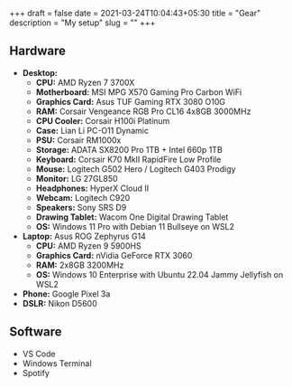 +++ 
draft = false
date = 2021-03-24T10:04:43+05:30
title = "Gear"
description = "My setup"
slug = "" 
+++

## Hardware

- **Desktop:**
  - **CPU:** AMD Ryzen 7 3700X
  - **Motherboard:** MSI MPG X570 Gaming Pro Carbon WiFi
  - **Graphics Card:** Asus TUF Gaming RTX 3080 O10G
  - **RAM:** Corsair Vengeance RGB Pro CL16 4x8GB 3000MHz
  - **CPU Cooler:** Corsair H100i Platinum
  - **Case:** Lian Li PC-O11 Dynamic
  - **PSU:** Corsair RM1000x
  - **Storage:** ADATA SX8200 Pro 1TB + Intel 660p 1TB
  - **Keyboard:** Corsair K70 MkII RapidFire Low Profile
  - **Mouse:** Logitech G502 Hero / Logitech G403 Prodigy
  - **Monitor:** LG 27GL850
  - **Headphones:** HyperX Cloud II
  - **Webcam:** Logitech C920
  - **Speakers:** Sony SRS D9
  - **Drawing Tablet:** Wacom One Digital Drawing Tablet
  - **OS:** Windows 11 Pro with Debian 11 Bullseye on WSL2
- **Laptop:** Asus ROG Zephyrus G14
  - **CPU:** AMD Ryzen 9 5900HS
  - **Graphics Card:** nVidia GeForce RTX 3060
  - **RAM:** 2x8GB 3200MHz
  - **OS:** Windows 10 Enterprise with Ubuntu 22.04 Jammy Jellyfish on WSL2
- **Phone:** Google Pixel 3a
- **DSLR:** Nikon D5600

## Software

- VS Code
- Windows Terminal
- Spotify
